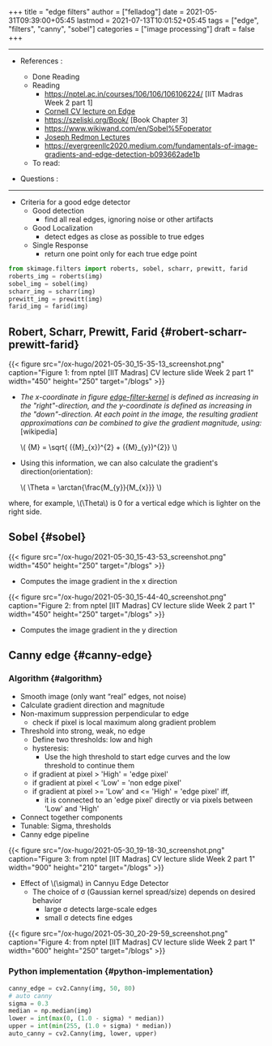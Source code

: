 +++
title = "edge filters"
author = ["felladog"]
date = 2021-05-31T09:39:00+05:45
lastmod = 2021-07-13T10:01:52+05:45
tags = ["edge", "filters", "canny", "sobel"]
categories = ["image processing"]
draft = false
+++

---

-   References :
    -   Done Reading
    -   Reading
        -   <https://nptel.ac.in/courses/106/106/106106224/> [IIT Madras Week 2 part 1]
        -   [Cornell CV lecture on Edge](https://www.cs.cornell.edu/courses/cs5670/2020sp/lectures/lec02%5Fedge.pdf)
        -   <https://szeliski.org/Book/> [Book Chapter 3]
        -   <https://www.wikiwand.com/en/Sobel%5Foperator>
        -   [Joseph Redmon Lectures](https://docs.google.com/presentation/d/1%5FZOtT17Ih2P-MRbWtZ8CTRQaJBz9V6-5%5FVA00QebiQQ/edit#slide=id.g36d6019af2%5F0%5F126)
        -   <https://evergreenllc2020.medium.com/fundamentals-of-image-gradients-and-edge-detection-b093662ade1b>
    -   To read:

-   Questions :

---

-   Criteria for a good edge detector
    -   Good detection
        -   find all real edges, ignoring noise or other artifacts
    -   Good Localization
        -   detect edges as close as possible to true edges
    -   Single Response
        -   return one point only for each true edge point

<!--listend-->

```python
from skimage.filters import roberts, sobel, scharr, prewitt, farid
roberts_img = roberts(img)
sobel_img = sobel(img)
scharr_img = scharr(img)
prewitt_img = prewitt(img)
farid_img = farid(img)
```


## Robert, Scharr, Prewitt, Farid {#robert-scharr-prewitt-farid}

<a id="org0795406"></a>

{{< figure src="/ox-hugo/2021-05-30_15-35-13_screenshot.png" caption="Figure 1: from nptel [IIT Madras] CV lecture slide Week 2 part 1" width="450" height="250" target="/blogs" >}}

-   _The x-coordinate in figure [edge-filter-kernel](#edge-filter-kernel) is defined as increasing in the "right"-direction, and the y-coordinate is defined as increasing in the "down"-direction. At each point in the image, the resulting gradient approximations can be combined to give the gradient magnitude, using:_ [wikipedia]

    \\( {M} = \sqrt{ ({M}\_{x})^{2} + ({M}\_{y})^{2}} \\)

-   Using this information, we can also calculate the gradient's direction(orientation):

    \\( \Theta = \arctan{\frac{M\_{y}}{M\_{x}}} \\)

where, for example, \\(\Theta\\) is 0 for a vertical edge which is lighter on the right side.


## Sobel {#sobel}

{{< figure src="/ox-hugo/2021-05-30_15-43-53_screenshot.png" width="450" height="250" target="/blogs" >}}

-   Computes the image gradient in the x direction

{{< figure src="/ox-hugo/2021-05-30_15-44-40_screenshot.png" caption="Figure 2: from nptel [IIT Madras] CV lecture slide Week 2 part 1" width="450" height="250" target="/blogs" >}}

-   Computes the image gradient in the y direction


## Canny edge {#canny-edge}


### Algorithm {#algorithm}

-   Smooth image (only want “real” edges, not noise)
-   Calculate gradient direction and magnitude
-   Non-maximum suppression perpendicular to edge
    -   check if pixel is local maximum along gradient problem
-   Threshold into strong, weak, no edge
    -   Define two thresholds: low and high
    -   hysteresis:
        -   Use the high threshold to start edge curves and the low threshold to continue them
    -   if gradient at pixel > 'High' = 'edge pixel'
    -   if gradient at pixel < 'Low' = 'non edge pixel'
    -   if gradient at pixel >= 'Low' and <= 'High' = 'edge pixel' iff,
        -   it is connected to an 'edge pixel' directly or via pixels between 'Low' and 'High'
-   Connect together components
-   Tunable: Sigma, thresholds
-   Canny edge pipeline

{{< figure src="/ox-hugo/2021-05-30_19-18-30_screenshot.png" caption="Figure 3: from nptel [IIT Madras] CV lecture slide Week 2 part 1" width="900" height="210" target="/blogs" >}}

-   Effect of \\(\sigma\\) in Cannyu Edge Detector
    -   The choice of σ (Gaussian kernel spread/size) depends on desired behavior
        -   large σ detects large-scale edges
        -   small σ detects fine edges

{{< figure src="/ox-hugo/2021-05-30_20-29-59_screenshot.png" caption="Figure 4: from nptel [IIT Madras] CV lecture slide Week 2 part 1" width="600" height="250" target="/blogs" >}}


### Python implementation {#python-implementation}

```python
canny_edge = cv2.Canny(img, 50, 80)
# auto canny
sigma = 0.3
median = np.median(img)
lower = int(max(0, (1.0 - sigma) * median))
upper = int(min(255, (1.0 + sigma) * median))
auto_canny = cv2.Canny(img, lower, upper)
```
